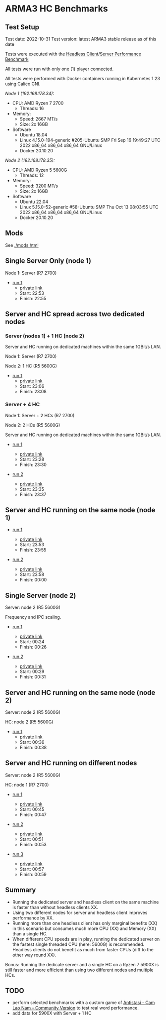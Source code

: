 # ARMA3 HC Benchmarks

## Test Setup

Test date: 2022-10-31
Test version: latest ARMA3 stable release as of this date

Tests were executed with the [Headless Client/Server Performance Benchmark](https://steamcommunity.com/sharedfiles/filedetails/?id=495281158&insidemodal=0&requirelogin=1)

All tests were run with only one (1) player connected.

All tests were performed with Docker containers running in Kubernetes 1.23 using Calico CNI.

*Node 1 (192.168.178.34):*

- CPU: AMD Ryzen 7 2700
  - Threads: 16
- Memory:
  - Speed: 2667 MT/s
  - Size: 2x 16GB
- Software
  - Ubuntu 18.04
  - Linux 4.15.0-194-generic #205-Ubuntu SMP Fri Sep 16 19:49:27 UTC 2022 x86_64 x86_64 x86_64 GNU/Linux
  - Docker 20.10.20

*Node 2 (192.168.178.35):*

- CPU: AMD Ryzen 5 5600G
  - Threads: 12
- Memory:
  - Speed: 3200 MT/s
  - Size: 2x 16GB
- Software
  - Ubuntu 22.04
  - Linux 5.15.0-52-generic #58-Ubuntu SMP Thu Oct 13 08:03:55 UTC 2022 x86_64 x86_64 x86_64 GNU/Linux
  - Docker 20.10.20

## Mods

See [./mods.html](./mods.html)

## Single Server Only (node 1)

Node 1: Server (R7 2700)

- [run 1](https://snapshots.raintank.io/dashboard/snapshot/yeyNWUb0jHe4b8c6ORzpKu6YOpDYe7A7)
  - [private link](https://grafana.beliar.eu/d/ABPrs_N4k/arma3?orgId=1&from=1667253180000&to=1667253300000)
  - Start: 22:53
  - Finish: 22:55

## Server and HC spread across two dedicated nodes

### Server (nodes 1) + 1 HC (node 2)

Server and HC running on dedicated machines within the same 1GBit/s LAN.

Node 1: Server (R7 2700)

Node 2: 1 HC (R5 5600G)

- [run 1](https://snapshots.raintank.io/dashboard/snapshot/YBfjcUoMlyVVff9MtBkO7wdqE1oFH1k0)
  - [private link](https://grafana.beliar.eu/d/ABPrs_N4k/arma3?orgId=1&from=1667253960000&to=1667254080000)
  - Start: 23:06
  - Finish: 23:08

### Server + 4 HC

Node 1: Server + 2 HCs (R7 2700)

Node 2: 2 HCs (R5 5600G)

Server and HC running on dedicated machines within the same 1GBit/s LAN.

- [run 1](https://snapshots.raintank.io/dashboard/snapshot/BG6ih9EGIV00Fqb4jtGEyOuIus1YqFEF)
  - [private link](https://grafana.beliar.eu/d/ABPrs_N4k/arma3?orgId=1&from=1667255280000&to=1667255400000)
  - Start: 23:28
  - Finish: 23:30

- [run 2](https://snapshots.raintank.io/dashboard/snapshot/QJsg3aHITyeWJgV1wJMJ4nc4E07sp3bF)
  - [private link](https://grafana.beliar.eu/d/ABPrs_N4k/arma3?orgId=1&from=1667255700000&to=1667255820000)
  - Start: 23:35
  - Finish: 23:37

## Server and HC running on the same node (node 1)

- [run 1](https://snapshots.raintank.io/dashboard/snapshot/VGcQxKjX15MfxJMFAIBhBLJcstLXYUWu)
  - [private link](https://grafana.beliar.eu/d/ABPrs_N4k/arma3?orgId=1&from=1667256780000&to=1667256900000)
  - Start: 23:53
  - Finish: 23:55

- [run 2](https://snapshots.raintank.io/dashboard/snapshot/qIiaWJkWNGMX0kzgzGA3Az9BejEypz4V)
  - [private link](https://grafana.beliar.eu/d/ABPrs_N4k/arma3?orgId=1&from=1667257080000&to=1667257200000)
  - Start: 23:58
  - Finish: 00:00

## Single Server (node 2)

Server: node 2 (R5 5600G)

Frequency and IPC scaling.

- [run 1](https://snapshots.raintank.io/dashboard/snapshot/O6t5IsFO138kg1Y2FkR9deF05qU509K9)
  - [private link](https://grafana.beliar.eu/d/ABPrs_N4k/arma3?orgId=1&from=1667258640000&to=1667258760000&var-datasource=Prometheus&var-cluster=&var-namespace=game-servers&var-pod=All&var-instance=192.168.178.35:9100)
  - Start: 00:24
  - Finish: 00:26

- [run 2](https://snapshots.raintank.io/dashboard/snapshot/uW4fyM42UiYpGsvZeGsYtvKR4uhHneHT)
  - [private link](https://grafana.beliar.eu/d/ABPrs_N4k/arma3?orgId=1&from=1667258940000&to=1667259060000&var-datasource=Prometheus&var-cluster=&var-namespace=game-servers&var-pod=All&var-instance=192.168.178.35:9100)
  - Start: 00:29
  - Finish: 00:31

## Server and HC running on the same node (node 2)

Server: node 2 (R5 5600G)

HC: node 2 (R5 5600G)

- [run 1](https://snapshots.raintank.io/dashboard/snapshot/RxnG98bUcewTWPdN7OOinYiRWszgcxab)
  - [private link](https://grafana.beliar.eu/d/ABPrs_N4k/arma3?orgId=1&from=1667259360000&to=1667259480000&var-datasource=Prometheus&var-cluster=&var-namespace=game-servers&var-pod=All&var-instance=192.168.178.35:9100)
  - Start: 00:36
  - Finish: 00:38

## Server and HC running on different nodes

Server: node 2 (R5 5600G)

HC: node 1 (R7 2700)

- [run 1](https://snapshots.raintank.io/dashboard/snapshot/TOEkQSL5Uotb62NJLKIKF9tM9uzNF6As)
  - [private link](https://grafana.beliar.eu/d/ABPrs_N4k/arma3?orgId=1&https:%2F%2Fgrafana.beliar.eu%2Fd%2FABPrs_N4k%2Farma3%3ForgId=1&from=1667259900000&to=1667260020000&var-datasource=Prometheus&var-cluster=&var-namespace=game-servers&var-pod=All)
  - Start: 00:45
  - Finish: 00:47

- [run 2](https://snapshots.raintank.io/dashboard/snapshot/F3FUCOethJbXAL9HVuRJS7G1zKk3E1Bg)
  - [private link](https://grafana.beliar.eu/d/ABPrs_N4k/arma3?orgId=1&https:%2F%2Fgrafana.beliar.eu%2Fd%2FABPrs_N4k%2Farma3%3ForgId=1&from=1667260260000&to=1667260380000&var-datasource=Prometheus&var-cluster=&var-namespace=game-servers&var-pod=All)
  - Start: 00:51
  - Finish: 00:53

- [run 3](https://snapshots.raintank.io/dashboard/snapshot/6nZytMnuRPJLCYt1gfhhQsgatHqvwoWJ)
  - [private link](https://grafana.beliar.eu/d/ABPrs_N4k/arma3?orgId=1&https:%2F%2Fgrafana.beliar.eu%2Fd%2FABPrs_N4k%2Farma3%3ForgId=1&from=1667260620000&to=1667260740000&var-datasource=Prometheus&var-cluster=&var-namespace=game-servers&var-pod=All)
  - Start: 00:57
  - Finish: 00:59

## Summary

- Running the dedicated server and headless client on the same machine is faster than without headless clients XX.
- Using two different nodes for server and headless client improves performance by XX.
- Running more than one headless client has only marginal benefits (XX) in this scenario  but consumes much more CPU (XX) and Memory (XX) than a single HC.
- When different CPU speeds are in play, running the dedicated server on the fastest single threaded CPU (here: 5600G) is recommended. Headless clients do not benefit as much from faster CPUs (diff to the other way round XX).

Bonus: Running the dedicate server and a single HC on a Ryzen 7 5900X is still faster and more efficient than using two different nodes and multiple HCs.

## TODO

- perform selected benchmarks with a custom game of [Antistasi - Cam Lao Nam - Community Version](https://steamcommunity.com/sharedfiles/filedetails/?id=2479293826) to test real word performance.
- add data for 5900X with Server + 1 HC

